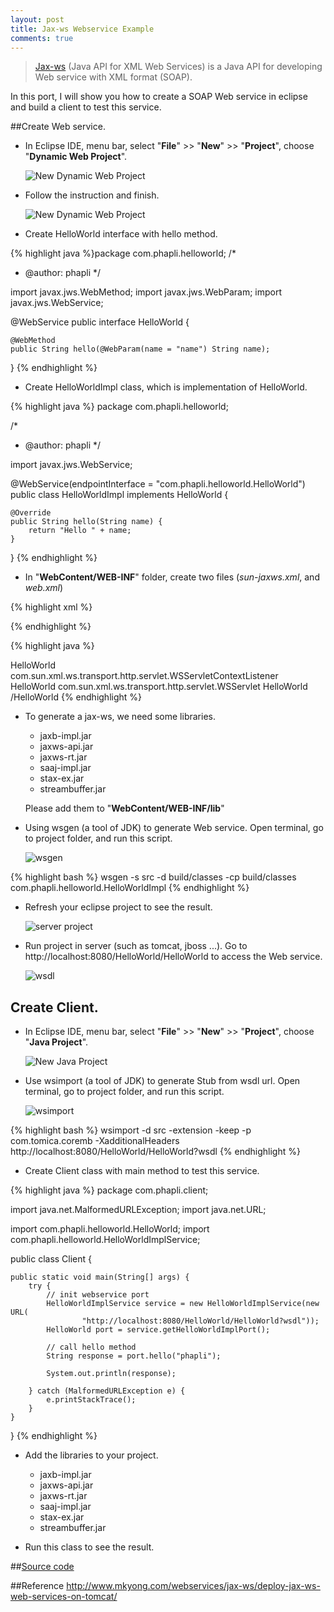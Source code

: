 ```yaml
---
layout: post
title: Jax-ws Webservice Example
comments: true
---
```


>[Jax-ws](https://jax-ws.java.net/) (Java API for XML Web Services) is a Java API for developing Web service with XML format (SOAP). 

In this port, I will show you how to create a SOAP Web service in eclipse and build a client to test this service.    

##Create Web service.

* In Eclipse IDE, menu bar, select "__File__" >> "__New__" >> "__Project__", choose "__Dynamic Web Project__".

	![New Dynamic Web Project](/resources/2015-07-24-jax-ws-webservice-example/1.PNG "New Dynamic Web Project")

* Follow the instruction and finish.
	
	![New Dynamic Web Project](/resources/2015-07-24-jax-ws-webservice-example/2.PNG "New Dynamic Web Project")
	
* Create HelloWorld interface with hello method.	

{% highlight java %}package com.phapli.helloworld;
/*
 * @author: phapli
 */

import javax.jws.WebMethod;
import javax.jws.WebParam;
import javax.jws.WebService;

@WebService
public interface HelloWorld {

	@WebMethod
	public String hello(@WebParam(name = "name") String name);

}
{% endhighlight %}

* Create HelloWorldImpl class, which is implementation of HelloWorld.

{% highlight java %}
package com.phapli.helloworld;

/*
 * @author: phapli
 */

import javax.jws.WebService;

@WebService(endpointInterface = "com.phapli.helloworld.HelloWorld")
public class HelloWorldImpl implements HelloWorld {

	@Override
	public String hello(String name) {
		return "Hello " + name;
	}

}
{% endhighlight %}

* In "__WebContent/WEB-INF__" folder, create two files (_sun-jaxws.xml_, and _web.xml_)

{% highlight xml %}
<?xml version="1.0" encoding="UTF-8"?>  
<endpoints xmlns="http://java.sun.com/xml/ns/jax-ws/ri/runtime" version="2.0">  
  <endpoint  
	 name="HelloWorld"  
	 implementation="com.phapli.helloworld.HelloWorldImpl"  
	 url-pattern="/HelloWorld"/>  
</endpoints> 
{% endhighlight %}

{% highlight java %}
<?xml version="1.0" encoding="UTF-8"?>
<web-app xmlns:xsi="http://www.w3.org/2001/XMLSchema-instance" xmlns="http://java.sun.com/xml/ns/javaee" xsi:schemaLocation="http://java.sun.com/xml/ns/javaee http://java.sun.com/xml/ns/javaee/web-app_2_5.xsd" id="WebApp_ID" version="2.5">
  <display-name>HelloWorld</display-name>
  <listener>
	<listener-class>  
		com.sun.xml.ws.transport.http.servlet.WSServletContextListener  
	 </listener-class>
  </listener>
  <servlet>
	<servlet-name>HelloWorld</servlet-name>
	<servlet-class>  
		com.sun.xml.ws.transport.http.servlet.WSServlet
	</servlet-class>
  </servlet>
  <servlet-mapping>
	<servlet-name>HelloWorld</servlet-name>
	<url-pattern>/HelloWorld</url-pattern>
  </servlet-mapping>
</web-app>
{% endhighlight %}

* To generate a jax-ws, we need some libraries. 
	* jaxb-impl.jar
	* jaxws-api.jar
	* jaxws-rt.jar
	* saaj-impl.jar
	* stax-ex.jar
	* streambuffer.jar
	
	Please add them to "__WebContent/WEB-INF/lib__"
	
* Using wsgen (a tool of JDK) to generate Web service. Open terminal, go to project folder, and run this script.
	
	![wsgen](/resources/2015-07-24-jax-ws-webservice-example/3.PNG "wsgen")
	
{% highlight bash %}
wsgen -s src -d build/classes -cp build/classes com.phapli.helloworld.HelloWorldImpl
{% endhighlight %}
	
* Refresh your eclipse project to see the result. 

	![server project](/resources/2015-07-24-jax-ws-webservice-example/4.PNG "server project")
	
* Run project in server (such as tomcat, jboss ...). Go to http://localhost:8080/HelloWorld/HelloWorld to access the Web service.

	![wsdl](/resources/2015-07-24-jax-ws-webservice-example/6.PNG "wsdl")
	
## Create Client.

* In Eclipse IDE, menu bar, select "__File__" >> "__New__" >> "__Project__", choose "__Java Project__".

	![New Java Project](/resources/2015-07-24-jax-ws-webservice-example/5.PNG "New Java Project")
	
* Use wsimport (a tool of JDK) to generate Stub from wsdl url. Open terminal, go to project folder, and run this script.

	![wsimport](/resources/2015-07-24-jax-ws-webservice-example/7.PNG "wsimport")
	
{% highlight bash %}
wsimport -d src -extension -keep -p com.tomica.coremb -XadditionalHeaders http://localhost:8080/HelloWorld/HelloWorld?wsdl
{% endhighlight %}

		

* Create Client class with main method to test this service.	

{% highlight java %}
package com.phapli.client;

import java.net.MalformedURLException;
import java.net.URL;

import com.phapli.helloworld.HelloWorld;
import com.phapli.helloworld.HelloWorldImplService;

public class Client {

	public static void main(String[] args) {
		try {
			// init webservice port
			HelloWorldImplService service = new HelloWorldImplService(new URL(
					"http://localhost:8080/HelloWorld/HelloWorld?wsdl"));
			HelloWorld port = service.getHelloWorldImplPort();
			
			// call hello method
			String response = port.hello("phapli");

			System.out.println(response);

		} catch (MalformedURLException e) {
			e.printStackTrace();
		}
	}

}
{% endhighlight %}	

* Add the libraries to your project.

	* jaxb-impl.jar
	* jaxws-api.jar
	* jaxws-rt.jar
	* saaj-impl.jar
	* stax-ex.jar
	* streambuffer.jar
 
* Run this class to see the result.

##[Source code](https://github.com/phapli/jax-ws-demo)


##Reference
<http://www.mkyong.com/webservices/jax-ws/deploy-jax-ws-web-services-on-tomcat/>